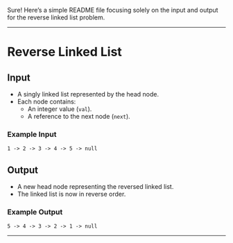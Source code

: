 Sure! Here’s a simple README file focusing solely on the input and output for the reverse linked list problem.

---

# Reverse Linked List

## Input
- A singly linked list represented by the head node.
- Each node contains:
  - An integer value (`val`).
  - A reference to the next node (`next`).

### Example Input
```plaintext
1 -> 2 -> 3 -> 4 -> 5 -> null
```

## Output
- A new head node representing the reversed linked list.
- The linked list is now in reverse order.

### Example Output
```plaintext
5 -> 4 -> 3 -> 2 -> 1 -> null
```

---

